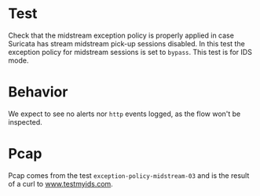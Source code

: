 # Test

Check that the midstream exception policy is properly applied in case Suricata
has stream midstream pick-up sessions disabled. In this test the exception policy
for midstream sessions is set to ``bypass``. This test is for IDS mode.

# Behavior

We expect to see no alerts nor ``http`` events logged, as the flow won't be inspected.

# Pcap

Pcap comes from the test ``exception-policy-midstream-03`` and is the result of a
curl to www.testmyids.com.
